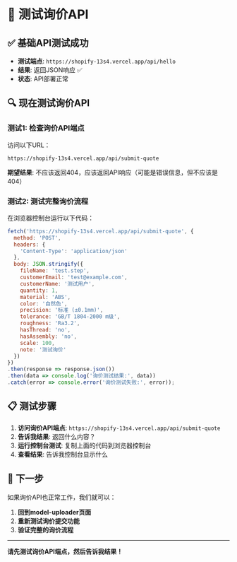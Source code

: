# 🧪 测试询价API

## ✅ 基础API测试成功
- **测试端点**: `https://shopify-13s4.vercel.app/api/hello`
- **结果**: 返回JSON响应 ✅
- **状态**: API部署正常

## 🔍 现在测试询价API

### 测试1: 检查询价API端点
访问以下URL：
```
https://shopify-13s4.vercel.app/api/submit-quote
```

**期望结果**: 不应该返回404，应该返回API响应（可能是错误信息，但不应该是404）

### 测试2: 测试完整询价流程
在浏览器控制台运行以下代码：

```javascript
fetch('https://shopify-13s4.vercel.app/api/submit-quote', {
  method: 'POST',
  headers: {
    'Content-Type': 'application/json'
  },
  body: JSON.stringify({
    fileName: 'test.step',
    customerEmail: 'test@example.com',
    customerName: '测试用户',
    quantity: 1,
    material: 'ABS',
    color: '自然色',
    precision: '标准 (±0.1mm)',
    tolerance: 'GB/T 1804-2000 m级',
    roughness: 'Ra3.2',
    hasThread: 'no',
    hasAssembly: 'no',
    scale: 100,
    note: '测试询价'
  })
})
.then(response => response.json())
.then(data => console.log('询价测试结果:', data))
.catch(error => console.error('询价测试失败:', error));
```

## 📋 测试步骤

1. **访问询价API端点**: `https://shopify-13s4.vercel.app/api/submit-quote`
2. **告诉我结果**: 返回什么内容？
3. **运行控制台测试**: 复制上面的代码到浏览器控制台
4. **查看结果**: 告诉我控制台显示什么

## 🎯 下一步

如果询价API也正常工作，我们就可以：
1. **回到model-uploader页面**
2. **重新测试询价提交功能**
3. **验证完整的询价流程**

---

**请先测试询价API端点，然后告诉我结果！**

